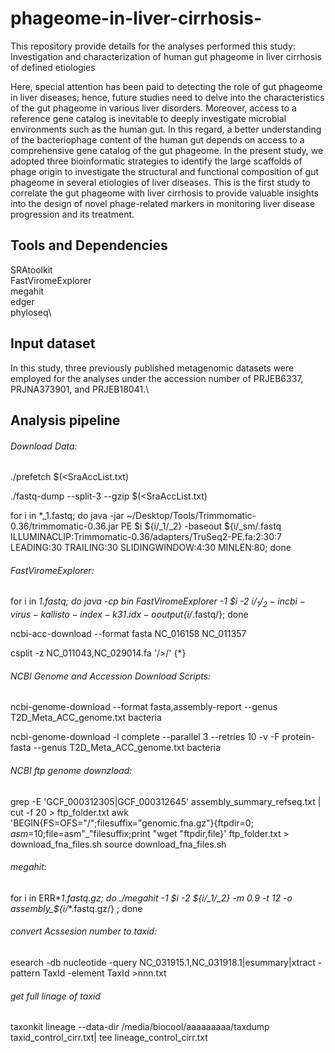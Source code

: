 # phageome-in-liver-cirrhosis-
This repository provide details for the analyses performed this study:
Investigation and characterization of human gut phageome in liver cirrhosis of defined etiologies




Here, special attention has been paid to detecting the role of gut phageome in liver diseases; hence, future studies need to delve into the characteristics of the gut phageome in various liver disorders. Moreover, access to a reference gene catalog is inevitable to deeply investigate microbial environments such as the human gut. In this regard, a better understanding of the bacteriophage content of the human gut depends on access to a comprehensive gene catalog of the gut phageome. In the present study, we adopted three bioinformatic strategies to identify the large scaffolds of phage origin to investigate the structural and functional composition of gut phageome in several etiologies of liver diseases. This is the first study to correlate the gut phageome with liver cirrhosis to provide valuable insights into the design of novel phage-related markers in monitoring liver disease progression and its treatment.

## Tools and Dependencies

SRAtoolkit\
FastViromeExplorer\
megahit\
edger\
phyloseq\

## Input dataset
In this study, three previously published metagenomic datasets were employed for the analyses under the accession number of PRJEB6337, PRJNA373901, and PRJEB18041.\

## Analysis pipeline

###### Download Data:

./prefetch $(<SraAccList.txt)

./fastq-dump --split-3 --gzip $(<SraAccList.txt)

for i in *_1.fastq; do java -jar ~/Desktop/Tools/Trimmomatic-0.36/trimmomatic-0.36.jar PE $i ${i/_1/_2} -baseout ${i/_sm/.fastq ILLUMINACLIP:Trimmomatic-0.36/adapters/TruSeq2-PE.fa:2:30:7 LEADING:30 TRAILING:30 SLIDINGWINDOW:4:30 MINLEN:80; done


###### FastViromeExplorer:

for i in *_1.fastq; do java -cp bin FastViromeExplorer -1 $i -2 ${i/_1/_2} -i ncbi-virus-kallisto-index-k31.idx -o output${i/_*.fastq/}; done

ncbi-acc-download --format fasta NC_016158 NC_011357

csplit -z NC_011043,NC_029014.fa '/>/' {*}


###### NCBI Genome and Accession Download Scripts:

ncbi-genome-download --format fasta,assembly-report --genus T2D_Meta_ACC_genome.txt bacteria

ncbi-genome-download -l complete --parallel 3 --retries 10 -v -F protein-fasta --genus T2D_Meta_ACC_genome.txt bacteria


###### NCBI ftp genome downzload:
grep -E 'GCF_000312305|GCF_000312645' assembly_summary_refseq.txt | cut -f 20 > ftp_folder.txt
awk 'BEGIN{FS=OFS="/";filesuffix="genomic.fna.gz"}{ftpdir=$0;asm=$10;file=asm"_"filesuffix;print "wget "ftpdir,file}' ftp_folder.txt > download_fna_files.sh
source download_fna_files.sh


###### megahit:
for i in ERR*_1.fastq.gz; do ./megahit -1 $i -2 ${i/_1/_2} -m 0.9  -t 12 -o assembly_${i/_*.fastq.gz/} ; done


###### convert Acssesion number to taxid:
esearch -db nucleotide -query NC_031915.1,NC_031918.1|esummary|xtract -pattern TaxId -element TaxId >nnn.txt

###### get full linage of taxid
taxonkit lineage --data-dir /media/biocool/aaaaaaaaa/taxdump taxid_control_cirr.txt| tee lineage_control_cirr.txt



